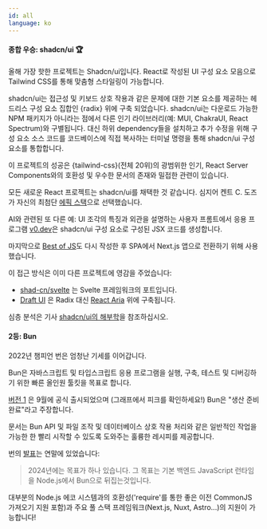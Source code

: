 ```yaml
---
id: all
language: ko
---
```


#### 종합 우승: shadcn/ui 🏆

올해 가장 핫한 프로젝트는 Shadcn/ui입니다. React로 작성된 UI 구성 요소 모음으로 Tailwind CSS를 통해 맞춤형 스타일링이 가능합니다.

shadcn/ui는 접근성 및 키보드 상호 작용과 같은 문제에 대한 기본 요소를 제공하는 헤드리스 구성 요소 집합인 {radix} 위에 구축 되었습니다. shadcn/ui는 다운로드 가능한 NPM 패키지가 아니라는 점에서 다른 인기 라이브러리(예: MUI, ChakraUI, React Spectrum)와 구별됩니다. 대신 하위 dependency들을 설치하고 추가 수정을 위해 구성 요소 소스 코드를 코드베이스에 직접 복사하는 터미널 명령을 통해 shadcn/ui 구성 요소를 통합합니다.

이 프로젝트의 성공은 {tailwind-css}(전체 20위)의 광범위한 인기, React Server Components와의 호환성 및 우수한 문서의 존재와 밀접한 관련이 있습니다.

모든 새로운 React 프로젝트는 shadcn/ui를 채택한 것 같습니다. 심지어 켄트 C. 도즈가 자신의 최첨단 [에픽 스택](https://www.epicweb.dev/epic-stack)으로 선택했습니다.

AI와 관련된 또 다른 예: UI 조각의 특징과 외관을 설명하는 사용자 프롬트에서 응용 프로그램 [v0.dev](https://v0.dev)은 shadcn/ui 구성 요소로 구성된 JSX 코드를 생성합니다.

마지막으로 [Best of JS](https://bestofjs.org)도 다시 작성한 후 SPA에서 Next.js 앱으로 전환하기 위해 사용했습니다.

이 접근 방식은 이미 다른 프로젝트에 영감을 주었습니다:

- [shad-cn/svelte](https://shadcn-svelte.com/) 는 Svelte 프레임워크의 포트입니다.
- [Draft UI](https://github.com/IHIutch/draft-ui) 은 Radix 대신 [React Aria](https://react-spectrum.adobe.com/react-aria/) 위에 구축됩니다.

심층 분석은 기사 [shadcn/ui의 해부학](https://manupa.dev/log/anatom-of-shadcn-ui)을 참조하십시오.

#### 2등: Bun

2022년 챔피언 번은 엄청난 기세를 이어갑니다.

Bun은 자바스크립트 및 타입스크립트 응용 프로그램을 실행, 구축, 테스트 및 디버깅하기 위한 빠른 올인원 툴킷을 목표로 합니다.

[버전 1](https://bun.sh/blog/bun-v1.0) 은 9월에 공식 출시되었으며 (그래프에서 피크를 확인하세요!) Bun은 "생산 준비 완료"라고 주장합니다.

문서는 Bun API 및 파일 조작 및 데이터베이스 상호 작용 처리와 같은 일반적인 작업을 가능한 한 빨리 시작할 수 있도록 도와주는 훌륭한 레시피를 제공합니다.

번의 [발표](https://twitter.com/bunjavascript/status/1732945030007099510)는 연말에 있었습니다:

> 2024년에는 목표가 하나 있습니다.
> 그 목표는 기본 백엔드 JavaScript 런타임을 Node.js에서 Bun으로 뒤집는것입니다.

대부분의 Node.js 에코 시스템과의 호환성('require'를 통한 좋은 이전 CommonJS 가져오기 지원 포함)과 주요 풀 스택 프레임워크(Next.js, Nuxt, Astro...)의 지원이 가능합니다!

